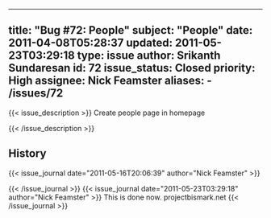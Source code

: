 
---
title: "Bug #72: People"
subject: "People"
date: 2011-04-08T05:28:37
updated: 2011-05-23T03:29:18
type: issue
author: Srikanth Sundaresan
id: 72
issue_status: Closed
priority: High
assignee: Nick Feamster
aliases:
    - /issues/72
---

{{< issue_description >}}
Create people page in homepage


{{< /issue_description >}}

## History
{{< issue_journal date="2011-05-16T20:06:39" author="Nick Feamster" >}}

{{< /issue_journal >}}
{{< issue_journal date="2011-05-23T03:29:18" author="Nick Feamster" >}}
This is done now. projectbismark.net
{{< /issue_journal >}}


